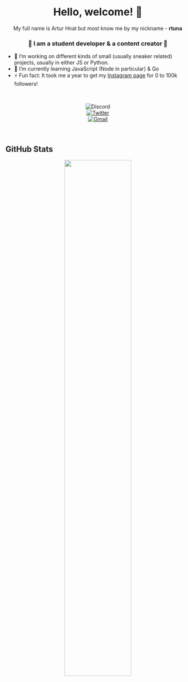 <h1 align="center"> Hello, welcome! 👋 </h1>
<p align="center">My full name is Artur Hnat but most know me by my nickname - <b>rtuna</b><p>
<h3 align="center">🎨 I am a student developer & a content creator 👟</h3>

- 🔭 I’m working on different kinds of small (usually sneaker related) projects, usually in either JS or Python.
- 🌱 I’m currently learning JavaScript (Node in particular) & Go
- ⚡ Fun fact: It took me a year to get my [Instagram page](https://www.instagram.com/worth_the_cop/) for 0 to 100k followers!

<br>

<p align="center">
  <img src="https://img.shields.io/badge/rtuna%234321-17213A?style=flat&logo=discord&logoColor=white" alt="Discord">
  <br>
<a href="https://twitter.com/rtunazzz" target="_blank"><img src="https://img.shields.io/badge/@rtunazzz-%230077B5.svg?&style=flat&logo=twitter&logoColor=white&link=https://twitter.com/rtunazzz" alt="Twitter"></a>
  <br>
<a href="mailto:rtunaboss@gmail.com" target="_blank"><img src="https://img.shields.io/badge/-rtunaboss@gmail.com-c14438?style=flat&logo=Gmail&logoColor=white&link=mailto:rtunaboss@gmail.com" alt="Gmail"></a>
</p>

<br>

## GitHub Stats
<p align="center"><img width=60% src="https://github-readme-stats.vercel.app/api?username=rtunazzz&&show_icons=true&title_color=ffb9b0&icon_color=ffb9b0&text_color=ffffff&bg_color=17213A"></p>


<!--
Here are some ideas to get you started:

- 🔭 I’m currently working on ...
- 🌱 I’m currently learning ...
- 👯 I’m looking to collaborate on ...
- 🤔 I’m looking for help with ...
- 💬 Ask me about ...
- 📫 How to reach me: ...
- 😄 Pronouns: ...
- ⚡ Fun fact: ...
-->
